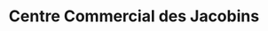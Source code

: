 ---
title: "Centre Commercial des Jacobins"
url: /le-mans/centre-commercial-des-jacobins/
shop: Einkaufszentrum
---